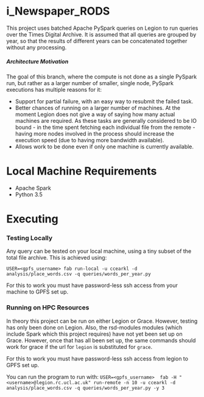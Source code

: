 # i_Newspaper_RODS

This project uses batched Apache PySpark queries on Legion to run queries over the Times
Digital Archive. It is assumed that all queries are grouped by year, so that the results of
different years can be concatenated together without any processing.


##### Architecture Motivation

The goal of this branch, where the compute is not done as a single PySpark run, but
rather as a larger number of smaller, single node, PySpark executions has multiple
reasons for it:

  * Support for partial failure, with an easy way to resubmit the failed task. 
  * Better chances of running on a larger number of machines. At the moment Legion
    does not give a way of saying how many actual machines are required. As these 
    tasks are generally considered to be IO bound - in the time spent fetching each
    individual file from the remote - having more nodes involved in the process should
    increase the execution speed (due to having more bandwidth available).
 * Allows work to be done even if only one machine is currently available. 


# Local Machine Requirements

  * Apache Spark
  * Python 3.5

# Executing

### Testing Locally

Any query can be tested on your local machine, using a tiny subset of the total 
file archive. This is achieved using: 

```
USER=<gpfs_username> fab run-local -u ccearkl -d analysis/place_words.csv -q queries/words_per_year.py
```

For this to work you must have password-less ssh access from your machine to GPFS set up.

### Running on HPC Resources

In theory this project can be run on either Legion or Grace. However, testing has only been done on 
Legion. Also, the rsd-modules modules (which include Spark which this project requires) have not yet
been set up on Grace. However, once that has all been set up, the same commands should work for grace
if the url for `legion` is substituted for `grace`. 

For this to work you must have password-less ssh access from legion to GPFS set up.

You can run the program to run with:
`USER=<gpfs_username>  fab -H "<username>@legion.rc.ucl.ac.uk" run-remote -n 10 -u ccearkl -d analysis/place_words.csv -q queries/words_per_year.py -y 3`
